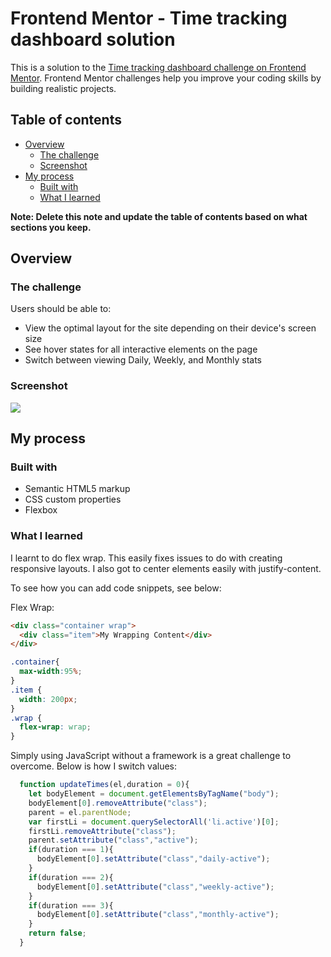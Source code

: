 # Frontend Mentor - Time tracking dashboard solution

This is a solution to the [Time tracking dashboard challenge on Frontend Mentor](https://www.frontendmentor.io/challenges/time-tracking-dashboard-UIQ7167Jw). Frontend Mentor challenges help you improve your coding skills by building realistic projects. 

## Table of contents

- [Overview](#overview)
  - [The challenge](#the-challenge)
  - [Screenshot](#screenshot)
- [My process](#my-process)
  - [Built with](#built-with)
  - [What I learned](#what-i-learned)

**Note: Delete this note and update the table of contents based on what sections you keep.**

## Overview

### The challenge

Users should be able to:

- View the optimal layout for the site depending on their device's screen size
- See hover states for all interactive elements on the page
- Switch between viewing Daily, Weekly, and Monthly stats

### Screenshot

![](./screenshot.jpg)

## My process

### Built with

- Semantic HTML5 markup
- CSS custom properties
- Flexbox

### What I learned

I learnt to do flex wrap. This easily fixes issues to do with creating responsive layouts. I also got to center elements easily with justify-content.

To see how you can add code snippets, see below:

Flex Wrap:

```html
<div class="container wrap">
  <div class="item">My Wrapping Content</div>
</div>
```
```css
.container{
  max-width:95%;
}
.item {
  width: 200px;
}
.wrap {
  flex-wrap: wrap;
}
```

Simply using JavaScript without a framework is a great challenge to overcome. Below is how I switch values:
```js
  function updateTimes(el,duration = 0){
    let bodyElement = document.getElementsByTagName("body");
    bodyElement[0].removeAttribute("class");
    parent = el.parentNode;
    var firstLi = document.querySelectorAll('li.active')[0];
    firstLi.removeAttribute("class");
    parent.setAttribute("class","active");
    if(duration === 1){
      bodyElement[0].setAttribute("class","daily-active");
    }
    if(duration === 2){
      bodyElement[0].setAttribute("class","weekly-active");
    }
    if(duration === 3){
      bodyElement[0].setAttribute("class","monthly-active");
    }
    return false;
  }
```